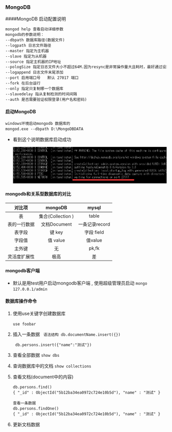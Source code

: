 ### MongoDB

####MongoDB 启动配置说明

```html
mongod help 查看启动详细参数
mongodb的参数说明：  
--dbpath 数据库路径(数据文件)  
--logpath 日志文件路径  
--master 指定为主机器  
--slave 指定为从机器  
--source 指定主机器的IP地址  
--pologSize 指定日志文件大小不超过64M.因为resync是非常操作量大且耗时，最好通过设置一个足够大的oplogSize来避免resync(默认的 oplog大小是空闲磁盘大小的5%)。  
--logappend 日志文件末尾添加  
--port 启用端口号   默认 27017 端口
--fork 在后台运行  
--only 指定只复制哪一个数据库  
--slavedelay 指从复制检测的时间间隔  
--auth 是否需要验证权限登录(用户名和密码)
```
#### 启动MongoDB

```html
windows环境启动mongodb 数据库的
mongod.exe --dbpath D:\MongoDBDATA
```
* 看到这个说明数据库启动成功

  ![截图](./image/20180602230520.png)

 #### mongodb和关系型数据库的对比

|    对比项    |      mongoDB      |     mysql      |
| :----------: | :---------------: | :------------: |
|      表      | 集合(Collection ) |     table      |
| 表的一行数据 |   文档Document    | 一条记录record |
|    表字段    |      键 key       |   字段 field   |
|    字段值    |     值 value      |    值value     |
|    主外键    |        无         |     pk,fk      |
| 灵活度扩展性 |       极高        |       差       |

#### mongodb客户端

* 默认是用test用户启动mongodb客户端 , 使用超级管理员启动 `mongo 127.0.0.1/admin`

#### 数据库操作命令

1. 使用use关键字创建数据库

   `use foobar` 

2. 插入一条数据 ` 语法结构 db.documentName.insert({})`

    ` db.persons.insert({"name":"测试"})` 

3. 查看全部数据
     `show dbs` 

4. 查询数据库中的文档
     `show collections` 

5. 查看文档(document中的内容)

   ```html
   db.persons.find()
   { "_id" : ObjectId("5b12ba34ea0972c724e10b5d"), "name" : "测试" }
   
   查看一条数据
   db.persons.findOne()
   { "_id" : ObjectId("5b12ba34ea0972c724e10b5d"), "name" : "测试" }
   ```

6. 更新文档数据

   
   